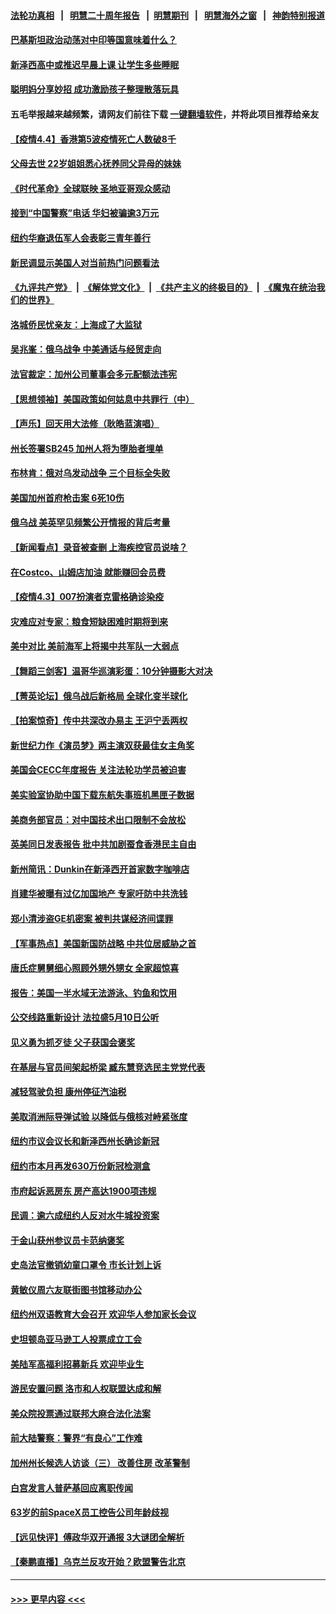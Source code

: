 #### [法轮功真相](https://github.com/gfw-breaker/truth/blob/master/README.md?t=0) &nbsp;&nbsp;|&nbsp;&nbsp; [明慧二十周年报告](https://github.com/gfw-breaker/mh-reports/blob/master/README.md?t=0) &nbsp;&nbsp;|&nbsp;&nbsp;[明慧期刊](https://github.com/gfw-breaker/mh-qikan) &nbsp;&nbsp;|&nbsp;&nbsp; [明慧海外之窗](https://github.com/gfw-breaker/mh-news/blob/master/README.md?t=0) &nbsp;&nbsp;|&nbsp;&nbsp; [神韵特别报道](https://github.com/gfw-breaker/mh-news/blob/master/shenyun.md?t=0)
#### [巴基斯坦政治动荡对中印等国意味着什么？](../pages/nsc412/n13695506.md?t=04050253) 
#### [新泽西高中或推迟早晨上课 让学生多些睡眠](../pages/nsc412/n13687243.md?t=04050253) 
#### [聪明妈分享妙招 成功激励孩子整理散落玩具](../pages/nsc412/n13694226.md?t=04050253) 
#### 五毛举报越来越频繁，请网友们前往下载 [一键翻墙软件](https://github.com/gfw-breaker/ssr-accounts)，并将此项目推荐给亲友
#### [【疫情4.4】香港第5波疫情死亡人数破8千](../pages/nsc412/n13694450.md?t=04050253) 
#### [父母去世 22岁姐姐悉心抚养同父异母的妹妹](../pages/nsc412/n13694294.md?t=04050253) 
#### [《时代革命》全球联映 圣地亚哥观众感动](../pages/nsc412/n13694080.md?t=04050253) 
#### [接到“中国警察”电话 华妇被骗逾3万元](../pages/nsc412/n13693959.md?t=04050253) 
#### [纽约华裔退伍军人会表彰三青年善行](../pages/nsc412/n13693893.md?t=04050253) 
#### [新民调显示美国人对当前热门问题看法](../pages/nsc412/n13693953.md?t=04050253) 
#### [《九评共产党》](https://github.com/begood0513/9ping.md/blob/master/README.md) &nbsp;|&nbsp; [《解体党文化》](../../../../jtdwh.md/blob/master/README.md)  &nbsp;|&nbsp; [《共产主义的终极目的》](../../../../gczydzjmd.md/blob/master/README.md) &nbsp;|&nbsp; [《魔鬼在统治我们的世界》](../../../../mgztzwmdsj.md/blob/master/README.md) 
#### [洛城侨民忧亲友：上海成了大监狱](../pages/nsc412/n13693937.md?t=04050253) 
#### [吴兆峯：俄乌战争 中美通话与经贸走向](../pages/nsc412/n13693846.md?t=04050253) 
#### [法官裁定：加州公司董事会多元配额法违宪](../pages/nsc412/n13693593.md?t=04050253) 
#### [【思想领袖】美国政策如何姑息中共罪行（中）](../pages/nsc412/n13681359.md?t=04050253) 
#### [【声乐】回天用大法修（耿皓蓝演唱）](../pages/nsc412/n13693428.md?t=04050253) 
#### [州长签署SB245 加州人将为堕胎者埋单](../pages/nsc412/n13693276.md?t=04050253) 
#### [布林肯：俄对乌发动战争 三个目标全失败](../pages/nsc412/n13693164.md?t=04050253) 
#### [美国加州首府枪击案 6死10伤](../pages/nsc412/n13693075.md?t=04050253) 
#### [俄乌战 美英罕见频繁公开情报的背后考量](../pages/nsc412/n13693038.md?t=04050253) 
#### [【新闻看点】录音被查删 上海疾控官员说啥？](../pages/nsc412/n13691440.md?t=04050253) 
#### [在Costco、山姆店加油 就能赚回会员费](../pages/nsc412/n13684512.md?t=04050253) 
#### [【疫情4.3】007扮演者克雷格确诊染疫](../pages/nsc412/n13692219.md?t=04050253) 
#### [灾难应对专家：粮食短缺困难时期将到来](../pages/nsc412/n13691857.md?t=04050253) 
#### [美中对比 美前海军上将揭中共军队一大弱点](../pages/nsc412/n13684986.md?t=04050253) 
#### [【舞蹈三剑客】温哥华巡演彩蛋：10分钟摄影大对决](../pages/nsc412/n13691759.md?t=04050253) 
#### [【菁英论坛】俄乌战后新格局 全球化变半球化](../pages/nsc412/n13691014.md?t=04050253) 
#### [【拍案惊奇】传中共深改办易主 王沪宁丢两权](../pages/nsc412/n13691255.md?t=04050253) 
#### [新世纪力作《演员梦》两主演双获最佳女主角奖](../pages/nsc412/n13689827.md?t=04050253) 
#### [美国会CECC年度报告 关注法轮功学员被迫害](../pages/nsc412/n13691316.md?t=04050253) 
#### [美实验室协助中国下载东航失事班机黑匣子数据](../pages/nsc412/n13691112.md?t=04050253) 
#### [美商务部官员：对中国技术出口限制不会放松](../pages/nsc412/n13691236.md?t=04050253) 
#### [英美同日发表报告 批中共加剧蚕食香港民主自由](../pages/nsc412/n13691287.md?t=04050253) 
#### [新州简讯：Dunkin在新泽西开首家数字咖啡店](../pages/nsc412/n13686781.md?t=04050253) 
#### [肖建华被曝有过亿加国地产 专家吁防中共洗钱](../pages/nsc412/n13689005.md?t=04050253) 
#### [郑小清涉盗GE机密案 被判共谋经济间谍罪](../pages/nsc412/n13690284.md?t=04050253) 
#### [【军事热点】美国新国防战略 中共位居威胁之首](../pages/nsc412/n13689428.md?t=04050253) 
#### [唐氏症舅舅细心照顾外甥外甥女 全家超惊喜](../pages/nsc412/n13690504.md?t=04050253) 
#### [报告：美国一半水域无法游泳、钓鱼和饮用](../pages/nsc412/n13690138.md?t=04050253) 
#### [公交线路重新设计 法拉盛5月10日公听](../pages/nsc412/n13690243.md?t=04050253) 
#### [见义勇为抓歹徒 父子获国会褒奖](../pages/nsc412/n13690175.md?t=04050253) 
#### [在基层与官员间架起桥梁 臧东慧竞选民主党党代表](../pages/nsc412/n13690183.md?t=04050253) 
#### [减轻驾驶负担 康州停征汽油税](../pages/nsc412/n13690149.md?t=04050253) 
#### [美取消洲际导弹试验 以降低与俄核对峙紧张度](../pages/nsc412/n13690038.md?t=04050253) 
#### [纽约市议会议长和新泽西州长确诊新冠](../pages/nsc412/n13690157.md?t=04050253) 
#### [纽约市本月再发630万份新冠检测盒](../pages/nsc412/n13690180.md?t=04050253) 
#### [市府起诉恶房东 房产高达1900项违规](../pages/nsc412/n13690186.md?t=04050253) 
#### [民调：逾六成纽约人反对水牛城投资案](../pages/nsc412/n13690190.md?t=04050253) 
#### [于金山获州参议员卡范纳褒奖](../pages/nsc412/n13690193.md?t=04050253) 
#### [史岛法官撤销幼童口罩令 市长计划上诉](../pages/nsc412/n13690217.md?t=04050253) 
#### [黄敏仪周六友联街图书馆移动办公](../pages/nsc412/n13690159.md?t=04050253) 
#### [纽约州双语教育大会召开  欢迎华人参加家长会议](../pages/nsc412/n13690155.md?t=04050253) 
#### [史坦顿岛亚马逊工人投票成立工会](../pages/nsc412/n13690152.md?t=04050253) 
#### [美陆军高福利招募新兵 欢迎毕业生](../pages/nsc412/n13690096.md?t=04050253) 
#### [游民安置问题 洛市和人权联盟达成和解](../pages/nsc412/n13690081.md?t=04050253) 
#### [美众院投票通过联邦大麻合法化法案](../pages/nsc412/n13689844.md?t=04050253) 
#### [前大陆警察：警界“有良心”工作难](../pages/nsc412/n13690040.md?t=04050253) 
#### [加州州长候选人访谈（三） 改善住房 改革警制](../pages/nsc412/n13689995.md?t=04050253) 
#### [白宫发言人普萨基回应离职传闻](../pages/nsc412/n13689747.md?t=04050253) 
#### [63岁的前SpaceX员工控告公司年龄歧视](../pages/nsc412/n13689921.md?t=04050253) 
#### [【远见快评】傅政华双开通报 3大谜团全解析](../pages/nsc412/n13689765.md?t=04050253) 
#### [【秦鹏直播】乌克兰反攻开始？欧盟警告北京](../pages/nsc412/n13688941.md?t=04050253) 

----
#### [ >>> 更早内容 <<< ](../indexes/nsc412-earlier.md)
